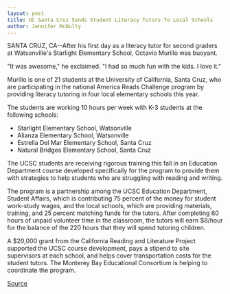 ```yaml
---
layout: post
title: UC Santa Cruz Sends Student Literacy Tutors To Local Schools
author: Jennifer McNulty
---
```


SANTA CRUZ, CA--After his first day as a literacy tutor for second graders  at Watsonville's Starlight Elementary School, Octavio Murillo was buoyant.

"It was awesome," he exclaimed. "I had so much fun with the kids. I  love it."

Murillo is one of 21 students at the University of California, Santa  Cruz, who are participating in the national America Reads Challenge program  by providing literacy tutoring in four local elementary schools this year.

The students are working 10 hours per week with K-3 students at the  following schools:
* Starlight Elementary School, Watsonville
* Alianza Elementary School, Watsonville
* Estrella Del Mar Elementary School, Santa Cruz
* Natural Bridges Elementary School, Santa Cruz

The UCSC students are receiving rigorous training this fall in an  Education Department course developed specifically for the program to  provide them with strategies to help students who are struggling with  reading and writing.

The program is a partnership among the UCSC Education Department,  Student Affairs, which is contributing 75 percent of the money for student  work-study wages, and the local schools, which are providing materials,  training, and 25 percent matching funds for the tutors. After completing 60  hours of unpaid volunteer time in the classroom, the tutors will earn  $8/hour for the balance of the 220 hours that they will spend tutoring  children.

A $20,000 grant from the California Reading and Literature Project  supported the UCSC course development, pays a stipend to site supervisors  at each school, and helps cover transportation costs for the student tutors.  The Monterey Bay Educational Consortium is helping to coordinate the  program.

[Source](http://www1.ucsc.edu/news_events/press_releases/archive/97-98/11-97/110397-UCSC_sends_student_.html "Permalink to 110397-UCSC_sends_student_")

